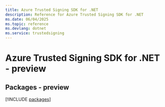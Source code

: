 ```yaml
---
title: Azure Trusted Signing SDK for .NET
description: Reference for Azure Trusted Signing SDK for .NET
ms.date: 06/04/2025
ms.topic: reference
ms.devlang: dotnet
ms.service: trustedsigning
---
```

# Azure Trusted Signing SDK for .NET - preview
## Packages - preview
[!INCLUDE [packages](trusted-signing-index.md)]